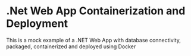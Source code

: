 # .Net Web App Containerization and Deployment
 This is a mock example of a .NET Web App with database connectivity, packaged, containerized and deployed using Docker
